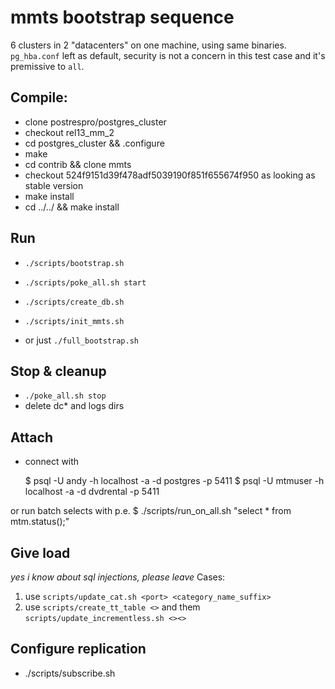 # mmts bootstrap sequence

6 clusters in 2 "datacenters" on one machine, using same binaries.  
`pg_hba.conf` left as default, security is not a concern in this test case and it's premissive to `all`.

## Compile:
* clone postrespro/postgres_cluster
* checkout rel13_mm_2
* cd postgres_cluster && .configure
* make
* cd contrib && clone mmts 
* checkout 524f9151d39f478adf5039190f851f655674f950 as looking as stable version
* make install
* cd ../../ && make install

## Run
* `./scripts/bootstrap.sh`
* `./scripts/poke_all.sh start`
* `./scripts/create_db.sh`
* `./scripts/init_mmts.sh`

* or just `./full_bootstrap.sh`

## Stop & cleanup
* `./poke_all.sh stop` 
* delete dc\* and logs dirs

## Attach 
* connect with

    $ psql -U andy -h localhost -a -d postgres -p 5411
    $ psql -U mtmuser -h localhost -a -d dvdrental -p 5411

or run batch selects with p.e.
    $ ./scripts/run_on_all.sh "select * from mtm.status();"

## Give load

*yes i know about sql injections, please leave*
Cases: 
1. use `scripts/update_cat.sh <port> <category_name_suffix>` 
2. use `scripts/create_tt_table <>` and them `scripts/update_incrementless.sh <><>` 



## Configure replication
* ./scripts/subscribe.sh <publisher port> <subscriber port>
